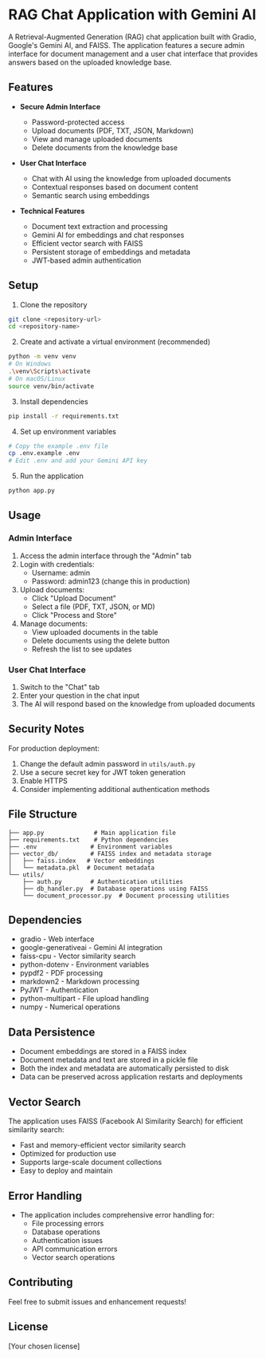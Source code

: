 # RAG Chat Application with Gemini AI

A Retrieval-Augmented Generation (RAG) chat application built with Gradio, Google's Gemini AI, and FAISS. The application features a secure admin interface for document management and a user chat interface that provides answers based on the uploaded knowledge base.

## Features

- **Secure Admin Interface**
  - Password-protected access
  - Upload documents (PDF, TXT, JSON, Markdown)
  - View and manage uploaded documents
  - Delete documents from the knowledge base

- **User Chat Interface**
  - Chat with AI using the knowledge from uploaded documents
  - Contextual responses based on document content
  - Semantic search using embeddings

- **Technical Features**
  - Document text extraction and processing
  - Gemini AI for embeddings and chat responses
  - Efficient vector search with FAISS
  - Persistent storage of embeddings and metadata
  - JWT-based admin authentication

## Setup

1. Clone the repository
```bash
git clone <repository-url>
cd <repository-name>
```

2. Create and activate a virtual environment (recommended)
```bash
python -m venv venv
# On Windows
.\venv\Scripts\activate
# On macOS/Linux
source venv/bin/activate
```

3. Install dependencies
```bash
pip install -r requirements.txt
```

4. Set up environment variables
```bash
# Copy the example .env file
cp .env.example .env
# Edit .env and add your Gemini API key
```

5. Run the application
```bash
python app.py
```

## Usage

### Admin Interface
1. Access the admin interface through the "Admin" tab
2. Login with credentials:
   - Username: admin
   - Password: admin123 (change this in production)
3. Upload documents:
   - Click "Upload Document"
   - Select a file (PDF, TXT, JSON, or MD)
   - Click "Process and Store"
4. Manage documents:
   - View uploaded documents in the table
   - Delete documents using the delete button
   - Refresh the list to see updates

### User Chat Interface
1. Switch to the "Chat" tab
2. Enter your question in the chat input
3. The AI will respond based on the knowledge from uploaded documents

## Security Notes

For production deployment:
1. Change the default admin password in `utils/auth.py`
2. Use a secure secret key for JWT token generation
3. Enable HTTPS
4. Consider implementing additional authentication methods

## File Structure
```
├── app.py              # Main application file
├── requirements.txt    # Python dependencies
├── .env               # Environment variables
├── vector_db/         # FAISS index and metadata storage
│   ├── faiss.index   # Vector embeddings
│   └── metadata.pkl  # Document metadata
└── utils/
    ├── auth.py        # Authentication utilities
    ├── db_handler.py  # Database operations using FAISS
    └── document_processor.py  # Document processing utilities
```

## Dependencies

- gradio - Web interface
- google-generativeai - Gemini AI integration
- faiss-cpu - Vector similarity search
- python-dotenv - Environment variables
- pypdf2 - PDF processing
- markdown2 - Markdown processing
- PyJWT - Authentication
- python-multipart - File upload handling
- numpy - Numerical operations

## Data Persistence

- Document embeddings are stored in a FAISS index
- Document metadata and text are stored in a pickle file
- Both the index and metadata are automatically persisted to disk
- Data can be preserved across application restarts and deployments

## Vector Search

The application uses FAISS (Facebook AI Similarity Search) for efficient similarity search:
- Fast and memory-efficient vector similarity search
- Optimized for production use
- Supports large-scale document collections
- Easy to deploy and maintain

## Error Handling

- The application includes comprehensive error handling for:
  - File processing errors
  - Database operations
  - Authentication issues
  - API communication errors
  - Vector search operations

## Contributing

Feel free to submit issues and enhancement requests!

## License

[Your chosen license]
